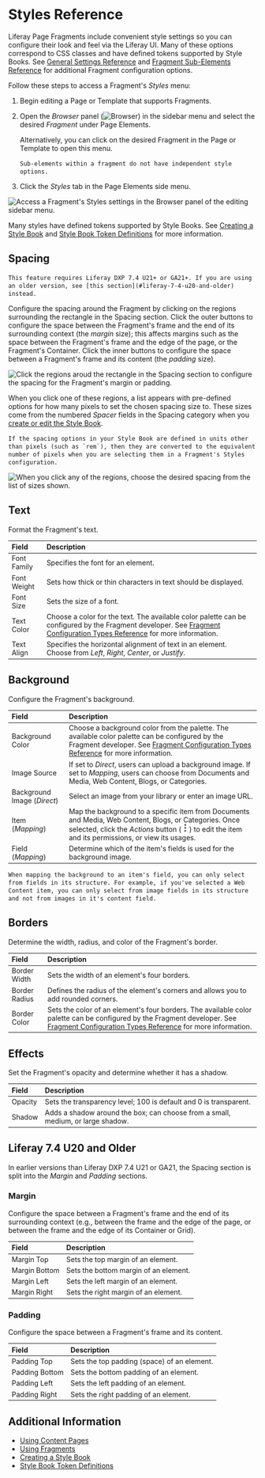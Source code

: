# Styles Reference

Liferay Page Fragments include convenient style settings so you can configure their look and feel via the Liferay UI. Many of these options correspond to CSS classes and have defined tokens supported by Style Books. See [General Settings Reference](./general-settings-reference.md) and [Fragment Sub-Elements Reference](./fragment-sub-elements-reference.md) for additional Fragment configuration options.

Follow these steps to access a Fragment's *Styles* menu:

1. Begin editing a Page or Template that supports Fragments.

1. Open the *Browser* panel (![Browser](../../../../../images/icon-browser.png)) in the sidebar menu and select the desired *Fragment* under Page Elements.

   Alternatively, you can click on the desired Fragment in the Page or Template to open this menu.

   ```{note}
   Sub-elements within a fragment do not have independent style options.
   ```

1. Click the *Styles* tab in the Page Elements side menu.

![Access a Fragment's Styles settings in the Browser panel of the editing sidebar menu.](./styles-reference/images/01.png)

Many styles have defined tokens supported by Style Books. See [Creating a Style Book](../../../../site-appearance/style-books/using-a-style-book-to-standardize-site-appearance.md) and [Style Book Token Definitions](../../../../site-appearance/style-books/developer-guide/style-book-token-definitions.md) for more information.

## Spacing

```{note}
This feature requires Liferay DXP 7.4 U21+ or GA21+. If you are using an older version, see [this section](#liferay-7-4-u20-and-older) instead.
```

Configure the spacing around the Fragment by clicking on the regions surrounding the rectangle in the Spacing section. Click the outer buttons to configure the space between the Fragment's frame and the end of its surrounding context (the *margin* size); this affects margins such as the space between the Fragment's frame and the edge of the page, or the Fragment's Container. Click the inner buttons to configure the space between a Fragment's frame and its content (the *padding* size).

![Click the regions aroud the rectangle in the Spacing section to configure the spacing for the Fragment's margin or padding.](./styles-reference/images/02.png)

When you click one of these regions, a list appears with pre-defined options for how many pixels to set the chosen spacing size to. These sizes come from the numbered *Spacer* fields in the Spacing category when you [create or edit the Style Book](../../../../site-appearance/style-books/using-a-style-book-to-standardize-site-appearance.md#spacing).

```{note}
If the spacing options in your Style Book are defined in units other than pixels (such as `rem`), then they are converted to the equivalent number of pixels when you are selecting them in a Fragment's Styles configuration.
```

![When you click any of the regions, choose the desired spacing from the list of sizes shown.](./styles-reference/images/03.png)

## Text

Format the Fragment's text.

| Field | Description |
| :--- | :--- |
| Font Family | Specifies the font for an element. |
| Font Weight | Sets how thick or thin characters in text should be displayed. |
| Font Size | Sets the size of a font. |
| Text Color | Choose a color for the text. The available color palette can be configured by the Fragment developer. See [Fragment Configuration Types Reference](../../../../developer-guide/reference/fragments/fragment-configuration-types-reference.md) for more information. |
| Text Align | Specifies the horizontal alignment of text in an element. Choose from *Left*, *Right*, *Center*, or *Justify*. |

## Background

Configure the Fragment's background.

| Field | Description |
| :--- | :--- |
| Background Color | Choose a background color from the palette. The available color palette can be configured by the Fragment developer. See [Fragment Configuration Types Reference](../../../../developer-guide/reference/fragments/fragment-configuration-types-reference.md) for more information. |
| Image Source | If set to *Direct*, users can upload a background image. If set to *Mapping*, users can choose from Documents and Media, Web Content, Blogs, or Categories. |
| Background Image (*Direct*) | Select an image  from your library or enter an image URL. |
| Item (*Mapping*) | Map the background to a specific item from Documents and Media, Web Content, Blogs, or Categories. Once selected, click the *Actions* button (![Actions button](../../../../../images/icon-actions.png)) to edit the item and its permissions, or view its usages. |
| Field (*Mapping*) | Determine which of the item's fields is used for the background image. |

```{note}
When mapping the background to an item's field, you can only select from fields in its structure. For example, if you've selected a Web Content item, you can only select from image fields in its structure and not from images in it's content field.
```

## Borders

Determine the width, radius, and color of the Fragment's border.

| Field | Description |
| :--- | :--- |
| Border Width | Sets the width of an element's four borders. |
| Border Radius | Defines the radius of the element's corners and allows you to add rounded corners. |
| Border Color | Sets the color of an element's four borders. The available color palette can be configured by the Fragment developer. See [Fragment Configuration Types Reference](../../../../developer-guide/reference/fragments/fragment-configuration-types-reference.md) for more information. |

## Effects

Set the Fragment's opacity and determine whether it has a shadow.

| Field | Description |
| :--- | :--- |
| Opacity | Sets the transparency level; 100 is default and 0 is transparent. |
| Shadow | Adds a shadow around the box; can choose from a small, medium, or large shadow. |

## Liferay 7.4 U20 and Older

In earlier versions than Liferay DXP 7.4 U21 or GA21, the Spacing section is split into the *Margin* and *Padding* sections.

### Margin

Configure the space between a Fragment's frame and the end of its surrounding context (e.g., between the frame and the edge of the page, or between the frame and the edge of its Container or Grid).

| Field | Description |
| :--- | :--- |
| Margin Top | Sets the top margin of an element. |
| Margin Bottom | Sets the bottom margin of an element. |
| Margin Left | Sets the left margin of an element. |
| Margin Right | Sets the right margin of an element. |

### Padding

Configure the space between a Fragment's frame and its content.

| Field | Description |
| :--- | :--- |
| Padding Top | Sets the top padding (space) of an element. |
| Padding Bottom | Sets the bottom padding of an element. |
| Padding Left | Sets the left padding of an element. |
| Padding Right | Sets the right padding of an element. |

## Additional Information

* [Using Content Pages](../../../using-content-pages.md)
* [Using Fragments](../../using-fragments.md)
* [Creating a Style Book](../../../../site-appearance/style-books/using-a-style-book-to-standardize-site-appearance.md)
* [Style Book Token Definitions](../../../../site-appearance/style-books/developer-guide/style-book-token-definitions.md)
